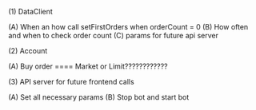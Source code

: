 (1) DataClient

(A) When an how call setFirstOrders when orderCount = 0
(B) How often and when to check order count
(C) params for future api server

(2) Account

(A) Buy order ==== Market or Limit????????????

(3) API server for future frontend calls 

(A) Set all necessary params
(B) Stop bot and start bot
